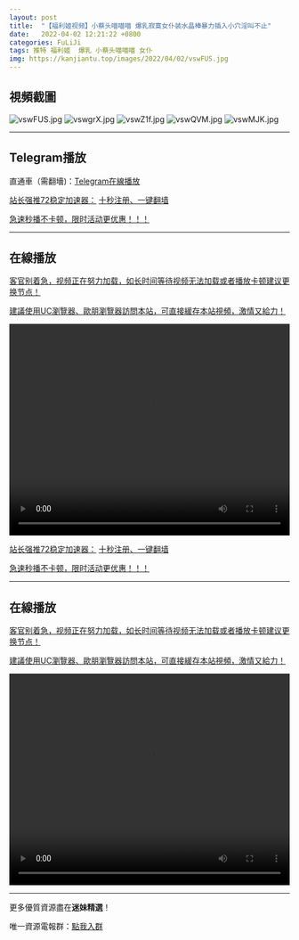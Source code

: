 ```yaml
---
layout: post
title:  "【福利姬视频】小蔡头喵喵喵 爆乳寂寞女仆装水晶棒暴力插入小穴淫叫不止"
date:   2022-04-02 12:21:22 +0800
categories: FuLiJi
tags: 推特 福利姬  爆乳 小蔡头喵喵喵 女仆
img: https://kanjiantu.top/images/2022/04/02/vswFUS.jpg
---
```



## 視頻截圖

![vswFUS.jpg](https://kanjiantu.top/images/2022/04/02/vswFUS.jpg)
![vswgrX.jpg](https://kanjiantu.top/images/2022/04/02/vswgrX.jpg)
![vswZ1f.jpg](https://kanjiantu.top/images/2022/04/02/vswZ1f.jpg)
![vswQVM.jpg](https://kanjiantu.top/images/2022/04/02/vswQVM.jpg)
![vswMJK.jpg](https://kanjiantu.top/images/2022/04/02/vswMJK.jpg)

* * *
## Telegram播放

直通車（需翻墻)：[Telegram在線播放](https://t.me/mimeijingxuan/438)

<u>站长强推72稳定加速器：</u> [十秒注册、一键翻墙](https://www.mimei.blog/skip/vpn.html)


<u>急速秒播不卡顿，限时活动更优惠！！！</u>
* * *
## 在線播放
<u>客官别着急，视频正在努力加载，如长时间等待视频无法加载或者播放卡顿建议更换节点！</u>

<u>建議使用UC瀏覽器、歐朋瀏覽器訪問本站，可直接緩存本站視頻，激情又給力！</u>
<center><video src="https://cdn.publer.io/uploads/videos/624839efdb2797343b24a076/e2efef8ceef4a15f6aeb83764d429831.mp4" width="100%" height="380px" controls="controls"></video></center>

<u>站长强推72稳定加速器：</u> [十秒注册、一键翻墙](https://www.mimei.blog/skip/vpn.html)


<u>急速秒播不卡顿，限时活动更优惠！！！</u>
* * *
## 在線播放
<u>客官别着急，视频正在努力加载，如长时间等待视频无法加载或者播放卡顿建议更换节点！</u>

<u>建議使用UC瀏覽器、歐朋瀏覽器訪問本站，可直接緩存本站視頻，激情又給力！</u>
<center><video src="https://cdn.publer.io/uploads/videos/624839e0db279736bfa81788/69300ba00c19a11f565376d2f8e9536b.mp4" width="100%" height="380px" controls="controls"></video></center>

* * *
更多優質資源盡在**迷妹精選**！

唯一資源電報群：[點我入群](https://t.me/mimeijingxuan)


